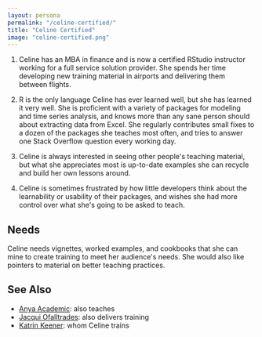 ```yaml
---
layout: persona
permalink: "/celine-certified/"
title: "Celine Certified"
image: "celine-certified.png"
---
```


1. Celine has an MBA in finance and is now a certified RStudio instructor
   working for a full service solution provider. She spends her time developing
   new training material in airports and delivering them between flights.

2. R is the only language Celine has ever learned well, but she has learned it
   very well. She is proficient with a variety of packages for modeling and time
   series analysis, and knows more than any sane person should about extracting
   data from Excel. She regularly contributes small fixes to a dozen of the
   packages she teaches most often, and tries to answer one Stack Overflow
   question every working day.

3. Celine is always interested in seeing other people's teaching material, but
   what she appreciates most is up-to-date examples she can recycle and build
   her own lessons around.

4. Celine is sometimes frustrated by how little developers think about the
   learnability or usability of their packages, and wishes she had more control
   over what she's going to be asked to teach.

## Needs

Celine needs vignettes, worked examples, and cookbooks that she can mine to
create training to meet her audience's needs. She would also like pointers to
material on better teaching practices.

## See Also

-   [Anya Academic](../anya-academic/): also teaches
-   [Jacqui Ofalltrades](../jacqui-ofalltrades/): also delivers training
-   [Katrin Keener](../katrin-keener): whom Celine trains
